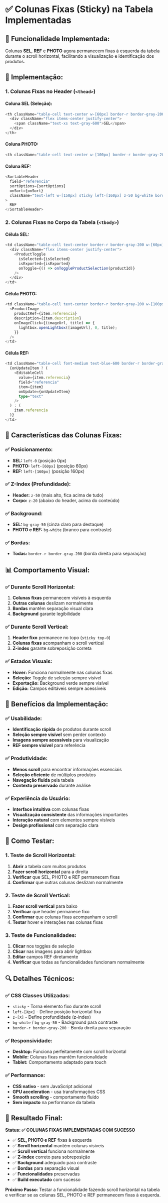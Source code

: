 # ✅ Colunas Fixas (Sticky) na Tabela Implementadas

## 🎯 **Funcionalidade Implementada:**

Colunas **SEL**, **REF** e **PHOTO** agora permanecem fixas à esquerda da tabela durante o scroll horizontal, facilitando a visualização e identificação dos produtos.

## 🔧 **Implementação:**

### **1. Colunas Fixas no Header (`<thead>`)**

#### **Coluna SEL (Seleção):**
```typescript
<th className="table-cell text-center w-[60px] border-r border-gray-200 bg-gray-50 sticky left-0 z-50">
  <div className="flex items-center justify-center">
    <span className="text-xs text-gray-600">SEL</span>
  </div>
</th>
```

#### **Coluna PHOTO:**
```typescript
<th className="table-cell text-center w-[100px] border-r border-gray-200 sticky left-[60px] z-50 bg-white">PHOTO</th>
```

#### **Coluna REF:**
```typescript
<SortableHeader 
  field="referencia" 
  sortOptions={sortOptions} 
  onSort={onSort} 
  className="text-left w-[150px] sticky left-[160px] z-50 bg-white border-r border-gray-200"
>
  REF
</SortableHeader>
```

### **2. Colunas Fixas no Corpo da Tabela (`<tbody>`)**

#### **Célula SEL:**
```typescript
<td className="table-cell text-center border-r border-gray-200 w-[60px] sticky left-0 z-20 bg-white">
  <div className="flex items-center justify-center">
    <ProductToggle
      isSelected={isSelected}
      isExported={isExported}
      onToggle={() => onToggleProductSelection(productId)}
    />
  </div>
</td>
```

#### **Célula PHOTO:**
```typescript
<td className="table-cell text-center border-r border-gray-200 w-[100px] sticky left-[60px] z-20 bg-white">
  <ProductImage 
    productRef={item.referencia} 
    description={item.description}
    onImageClick={(imageUrl, title) => {
      lightbox.openLightbox([imageUrl], 0, title);
    }}
  />
</td>
```

#### **Célula REF:**
```typescript
<td className="table-cell font-medium text-blue-600 border-r border-gray-200 w-[150px] sticky left-[160px] z-20 bg-white">
  {onUpdateItem ? (
    <EditableCell 
      value={item.referencia} 
      field="referencia" 
      item={item} 
      onUpdate={onUpdateItem}
      type="text"
    />
  ) : (
    item.referencia
  )}
</td>
```

## 🎨 **Características das Colunas Fixas:**

### **✅ Posicionamento:**
- **SEL:** `left-0` (posição 0px)
- **PHOTO:** `left-[60px]` (posição 60px)
- **REF:** `left-[160px]` (posição 160px)

### **✅ Z-Index (Profundidade):**
- **Header:** `z-50` (mais alto, fica acima de tudo)
- **Corpo:** `z-20` (abaixo do header, acima do conteúdo)

### **✅ Background:**
- **SEL:** `bg-gray-50` (cinza claro para destaque)
- **PHOTO e REF:** `bg-white` (branco para contraste)

### **✅ Bordas:**
- **Todas:** `border-r border-gray-200` (borda direita para separação)

## 📊 **Comportamento Visual:**

### **✅ Durante Scroll Horizontal:**
1. **Colunas fixas** permanecem visíveis à esquerda
2. **Outras colunas** deslizam normalmente
3. **Bordas** mantêm separação visual clara
4. **Background** garante legibilidade

### **✅ Durante Scroll Vertical:**
1. **Header fixo** permanece no topo (`sticky top-0`)
2. **Colunas fixas** acompanham o scroll vertical
3. **Z-index** garante sobreposição correta

### **✅ Estados Visuais:**
- **Hover:** Funciona normalmente nas colunas fixas
- **Seleção:** Toggle de seleção sempre visível
- **Exportação:** Background verde sempre visível
- **Edição:** Campos editáveis sempre acessíveis

## 🎯 **Benefícios da Implementação:**

### **✅ Usabilidade:**
- **Identificação rápida** de produtos durante scroll
- **Seleção sempre visível** sem perder contexto
- **Imagens sempre acessíveis** para visualização
- **REF sempre visível** para referência

### **✅ Produtividade:**
- **Menos scroll** para encontrar informações essenciais
- **Seleção eficiente** de múltiplos produtos
- **Navegação fluida** pela tabela
- **Contexto preservado** durante análise

### **✅ Experiência do Usuário:**
- **Interface intuitiva** com colunas fixas
- **Visualização consistente** das informações importantes
- **Interação natural** com elementos sempre visíveis
- **Design profissional** com separação clara

## 🧪 **Como Testar:**

### **1. Teste de Scroll Horizontal:**
1. **Abrir** a tabela com muitos produtos
2. **Fazer scroll horizontal** para a direita
3. **Verificar** que SEL, PHOTO e REF permanecem fixas
4. **Confirmar** que outras colunas deslizam normalmente

### **2. Teste de Scroll Vertical:**
1. **Fazer scroll vertical** para baixo
2. **Verificar** que header permanece fixo
3. **Confirmar** que colunas fixas acompanham o scroll
4. **Testar** hover e interações nas colunas fixas

### **3. Teste de Funcionalidades:**
1. **Clicar** nos toggles de seleção
2. **Clicar** nas imagens para abrir lightbox
3. **Editar** campos REF diretamente
4. **Verificar** que todas as funcionalidades funcionam normalmente

## 🔍 **Detalhes Técnicos:**

### **✅ CSS Classes Utilizadas:**
- `sticky` - Torna elemento fixo durante scroll
- `left-[Xpx]` - Define posição horizontal fixa
- `z-[X]` - Define profundidade (z-index)
- `bg-white` / `bg-gray-50` - Background para contraste
- `border-r border-gray-200` - Borda direita para separação

### **✅ Responsividade:**
- **Desktop:** Funciona perfeitamente com scroll horizontal
- **Mobile:** Colunas fixas mantêm funcionalidade
- **Tablet:** Comportamento adaptado para touch

### **✅ Performance:**
- **CSS nativo** - sem JavaScript adicional
- **GPU acceleration** - usa transformações CSS
- **Smooth scrolling** - comportamento fluido
- **Sem impacto** na performance da tabela

## 🎉 **Resultado Final:**

**Status: ✅ COLUNAS FIXAS IMPLEMENTADAS COM SUCESSO**

- ✅ **SEL, PHOTO e REF** fixas à esquerda
- ✅ **Scroll horizontal** mantém colunas visíveis
- ✅ **Scroll vertical** funciona normalmente
- ✅ **Z-index** correto para sobreposição
- ✅ **Background** adequado para contraste
- ✅ **Bordas** para separação visual
- ✅ **Funcionalidades** preservadas
- ✅ **Build executado** com sucesso

**Próximo Passo**: Testar a funcionalidade fazendo scroll horizontal na tabela e verificar se as colunas SEL, PHOTO e REF permanecem fixas à esquerda.
